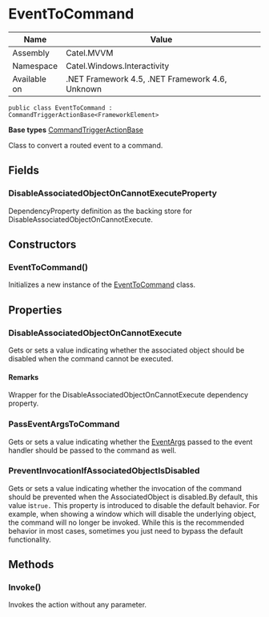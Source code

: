 

# EventToCommand

Name|Value
---|---
Assembly|Catel.MVVM
Namespace|Catel.Windows.Interactivity
Available on|.NET Framework 4.5, .NET Framework 4.6, Unknown

```
public class EventToCommand : CommandTriggerActionBase<FrameworkElement>
```

**Base types**
[CommandTriggerActionBase]()


Class to convert a routed event to a command.



## Fields

### DisableAssociatedObjectOnCannotExecuteProperty

DependencyProperty definition as the backing store for DisableAssociatedObjectOnCannotExecute.



## Constructors

### EventToCommand()

Initializes a new instance of the [EventToCommand](#) class.



## Properties

### DisableAssociatedObjectOnCannotExecute

Gets or sets a value indicating whether the associated object should be disabled when the command cannot be executed.

#### Remarks

Wrapper for the DisableAssociatedObjectOnCannotExecute dependency property.



### PassEventArgsToCommand

Gets or sets a value indicating whether the [EventArgs](#) passed to the event handler should be passed to the command as well.



### PreventInvocationIfAssociatedObjectIsDisabled

Gets or sets a value indicating whether the invocation of the command should be prevented when the AssociatedObject is disabled.By default, this value is`true.` This property is introduced to disable the default behavior. For example, when showing a window which will disable the underlying object, the command will no longer be invoked. While this is the recommended behavior in most cases, sometimes you just need to bypass the default functionality.



## Methods

### Invoke()

Invokes the action without any parameter.



